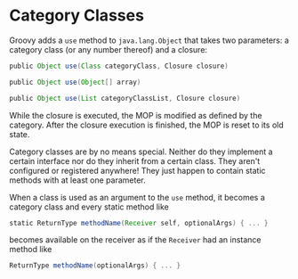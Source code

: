 # Category Classes

Groovy adds a `use` method to `java.lang.Object` that takes two parameters: a category class (or any number thereof) and
a closure:
```groovy
public Object use(Class categoryClass, Closure closure)

public Object use(Object[] array)

public Object use(List categoryClassList, Closure closure)
```

While the closure is executed, the MOP is modified as defined by the category.
After the closure execution is finished, the MOP is reset to its old state.

Category classes are by no means special.
Neither do they implement a certain interface nor do they inherit from a certain class.
They aren't configured or registered anywhere!
They just happen to contain static methods with at least one parameter.

When a class is used as an argument to the `use` method, it becomes a category class and every static method like
```groovy
static ReturnType methodName(Receiver self, optionalArgs) { ... }
```
becomes available on the receiver as if the `Receiver` had an instance method like
```groovy
ReturnType methodName(optionalArgs) { ... }
```
